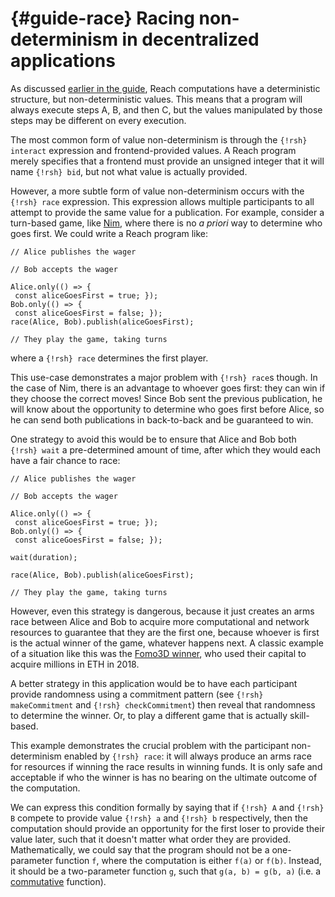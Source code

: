 


# {#guide-race} Racing non-determinism in decentralized applications

As discussed [earlier in the guide](##guide-determ), Reach computations have a deterministic structure, but non-deterministic values.
This means that a program will always execute steps A, B, and then C, but the values manipulated by those steps may be different on every execution.

The most common form of value non-determinism is through the `{!rsh} interact` expression and frontend-provided values.
A Reach program merely specifies that a frontend must provide an unsigned integer that it will name `{!rsh} bid`, but not what value is actually provided.

However, a more subtle form of value non-determinism occurs with the `{!rsh} race` expression.
This expression allows multiple participants to all attempt to provide the same value for a publication.
For example, consider a turn-based game, like [Nim](##workshop-nim), where there is no _a priori_ way to determine who goes first.
We could write a Reach program like:

```reach
// Alice publishes the wager

// Bob accepts the wager

Alice.only(() => {
 const aliceGoesFirst = true; });
Bob.only(() => {
 const aliceGoesFirst = false; });
race(Alice, Bob).publish(aliceGoesFirst);

// They play the game, taking turns
```



where a `{!rsh} race` determines the first player.

This use-case demonstrates a major problem with `{!rsh} race`s though.
In the case of Nim, there is an advantage to whoever goes first: they can win if they choose the correct moves!
Since Bob sent the previous publication, he will know about the opportunity to determine who goes first before Alice, so he can send both publications in back-to-back and be guaranteed to win.

One strategy to avoid this would be to ensure that Alice and Bob both `{!rsh} wait` a pre-determined amount of time, after which they would each have a fair chance to race:

```reach
// Alice publishes the wager

// Bob accepts the wager

Alice.only(() => {
 const aliceGoesFirst = true; });
Bob.only(() => {
 const aliceGoesFirst = false; });

wait(duration);

race(Alice, Bob).publish(aliceGoesFirst);

// They play the game, taking turns
```


However, even this strategy is dangerous, because it just creates an arms race between Alice and Bob to acquire more computational and network resources to guarantee that they are the first one, because whoever is first is the actual winner of the game, whatever happens next.
A classic example of a situation like this was the [Fomo3D winner](https://medium.com/coinmonks/how-the-winner-got-fomo3d-prize-a-detailed-explanation-b30a69b7813f), who used their capital to acquire millions in ETH in 2018.

A better strategy in this application would be to have each participant provide randomness using a commitment pattern (see `{!rsh} makeCommitment` and `{!rsh} checkCommitment`) then reveal that randomness to determine the winner.
Or, to play a different game that is actually skill-based.

This example demonstrates the crucial problem with the participant non-determinism enabled by `{!rsh} race`: it will always produce an arms race for resources if winning the race results in winning funds.
It is only safe and acceptable if who the winner is has no bearing on the ultimate outcome of the computation.

We can express this condition formally by saying that if `{!rsh} A` and `{!rsh} B` compete to provide value `{!rsh} a` and `{!rsh} b` respectively, then the computation should provide an opportunity for the first loser to provide their value later, such that it doesn't matter what order they are provided.
Mathematically, we could say that the program should not be a one-parameter function `f`, where the computation is either `f(a)` or `f(b)`.
Instead, it should be a two-parameter function `g`, such that `g(a, b) = g(b, a)` (i.e. a [commutative](https://en.wikipedia.org/wiki/Commutative_property) function).

